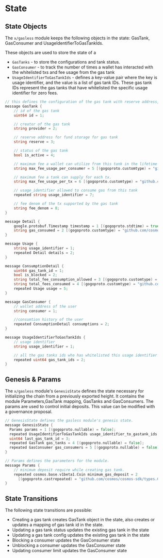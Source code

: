 <!--
order: 2
-->

# State

## State Objects

The `x/gasless` module keeps the following objects in the state: GasTank, GasConsumer and UsageIdentifierToGasTankIds.

These objects are used to store the state of a

- `GasTanks` - to store the configurations and tank status.
- `GasConsumer` - to track the number of times a wallet has interacted with the whitelisted txs and fee usage from the gas tank
- `UsageIdentifierToGasTankIds` - defines a key-value pair where the key is usage identifier, and the value is a list of gas tank IDs. These gas tank IDs represent the gas tanks that have whitelisted the specific usage identifier for zero fees.

```go
// this defines the configuration of the gas tank with reserve address, status of tank and other basic configs.
message GasTank {
    // id of the gas tank
    uint64 id = 1;

    // creator of the gas tank
    string provider = 2;

    // reserve address for fund storage for gas tank
    string reserve = 3;

    // status of the gas tank
    bool is_active = 4;

    // maximum fee a wallet can utilize from this tank in the lifetime
    string max_fee_usage_per_consumer = 5 [(gogoproto.customtype) = "github.com/cosmos/cosmos-sdk/types.Int", (gogoproto.nullable) = false];

    // maximum fee a tank can supply for each tx.
    string max_fee_usage_per_tx = 6 [(gogoproto.customtype) = "github.com/cosmos/cosmos-sdk/types.Int", (gogoproto.nullable) = false];

    // usage_identifier allowed to consume gas from this tank
    repeated string usage_identifier = 7;

    // fee denom of the tx supported by the gas tank
    string fee_denom = 8;
}
```

```go
message Detail {
    google.protobuf.Timestamp timestamp = 1 [(gogoproto.stdtime) = true, (gogoproto.nullable) = false];
    string gas_consumed = 2 [(gogoproto.customtype) = "github.com/cosmos/cosmos-sdk/types.Int", (gogoproto.nullable) = false];
}

message Usage {
    string usage_identifier = 1;
    repeated Detail details = 2;
}

message ConsumptionDetail {
    uint64 gas_tank_id = 1;
    bool is_blocked = 2;
    string total_fee_consumption_allowed = 3 [(gogoproto.customtype) = "github.com/cosmos/cosmos-sdk/types.Int", (gogoproto.nullable) = false];
    string total_fees_consumed = 4 [(gogoproto.customtype) = "github.com/cosmos/cosmos-sdk/types.Int", (gogoproto.nullable) = false];
    repeated Usage usage = 5;
}

message GasConsumer {
    // wallet address of the user
    string consumer = 1;

    //consumtion history of the user
    repeated ConsumptionDetail consumptions = 2;
}
```

```go
message UsageIdentifierToGasTankIds {
    // usage identifier
    string usage_identifier = 1;

    // all the gas tanks ids who has whitelisted this usage identifier
    repeated uint64 gas_tank_ids = 2;
}
```

## Genesis & Params

The `x/gasless` module's `GenesisState` defines the state necessary for initializing the chain from a previously exported height. It contains the module Parameters,GasTank mapping, GasTanks and GasConsumers. The params are used to control initial deposits. This value can be modified with a governance proposal.

```go
// GenesisState defines the gasless module's genesis state.
message GenesisState {
  Params params = 1 [(gogoproto.nullable) = false];
  repeated UsageIdentifierToGasTankIds usage_identifier_to_gastank_ids = 2 [(gogoproto.nullable) = false];
  uint64 last_gas_tank_id = 3;
  repeated GasTank gas_tanks = 4 [(gogoproto.nullable) = false];
  repeated GasConsumer gas_consumers = 5 [(gogoproto.nullable) = false];
}
```

```go
// Params defines the parameters for the module.
message Params {
    // minimum deposit require while creating gas tank.
    repeated cosmos.base.v1beta1.Coin minimum_gas_deposit = 2
      [(gogoproto.castrepeated) = "github.com/cosmos/cosmos-sdk/types.Coins", (gogoproto.nullable) = false];
}
```

## State Transitions

The following state transitions are possible:

- Creating a gas tank creates GasTank object in the state, also creates or updates a mapping of gas tank id in the state.
- Updating a gas tank status updates the existing gas tank in the state
- Updating a gas tank config updates the existing gas tank in the state
- Blocking a consumer updates the GasConsumer state
- Unblocking a consumer updates the GasConsumer state
- Updating consumer limit updates the GasConsumer state
